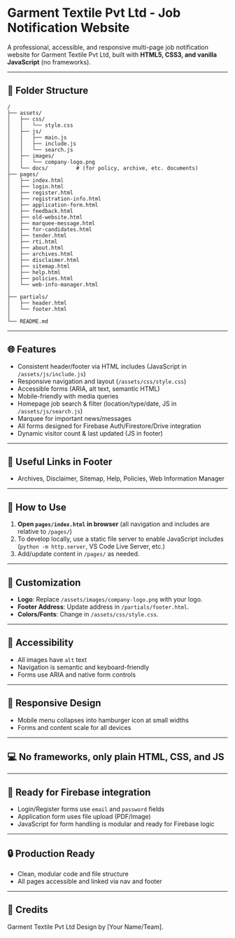 # Garment Textile Pvt Ltd - Job Notification Website

A professional, accessible, and responsive multi-page job notification website for Garment Textile Pvt Ltd, built with **HTML5, CSS3, and vanilla JavaScript** (no frameworks).

---

## 📁 Folder Structure

```
/
├── assets/
│   ├── css/
│   │   └── style.css
│   ├── js/
│   │   ├── main.js
│   │   ├── include.js
│   │   └── search.js
│   ├── images/
│   │   └── company-logo.png
│   └── docs/         # (for policy, archive, etc. documents)
├── pages/
│   ├── index.html
│   ├── login.html
│   ├── register.html
│   ├── registration-info.html
│   ├── application-form.html
│   ├── feedback.html
│   ├── old-website.html
│   ├── marquee-message.html
│   ├── for-candidates.html
│   ├── tender.html
│   ├── rti.html
│   ├── about.html
│   ├── archives.html
│   ├── disclaimer.html
│   ├── sitemap.html
│   ├── help.html
│   ├── policies.html
│   └── web-info-manager.html
│
├── partials/
│   ├── header.html
│   └── footer.html
│
└── README.md
```

---

## 🌐 Features

- Consistent header/footer via HTML includes (JavaScript in `/assets/js/include.js`)
- Responsive navigation and layout (`/assets/css/style.css`)
- Accessible forms (ARIA, alt text, semantic HTML)
- Mobile-friendly with media queries
- Homepage job search & filter (location/type/date, JS in `/assets/js/search.js`)
- Marquee for important news/messages
- All forms designed for Firebase Auth/Firestore/Drive integration
- Dynamic visitor count & last updated (JS in footer)

---

## 🔗 Useful Links in Footer

- Archives, Disclaimer, Sitemap, Help, Policies, Web Information Manager

---

## 🔧 How to Use

1. **Open `pages/index.html` in browser** (all navigation and includes are relative to `/pages/`)
2. To develop locally, use a static file server to enable JavaScript includes (`python -m http.server`, VS Code Live Server, etc.)
3. Add/update content in `/pages/` as needed.

---

## 📝 Customization

- **Logo**: Replace `/assets/images/company-logo.png` with your logo.
- **Footer Address**: Update address in `/partials/footer.html`.
- **Colors/Fonts**: Change in `/assets/css/style.css`.

---

## 🚦 Accessibility

- All images have `alt` text
- Navigation is semantic and keyboard-friendly
- Forms use ARIA and native form controls

---

## 📱 Responsive Design

- Mobile menu collapses into hamburger icon at small widths
- Forms and content scale for all devices

---

## 💻 No frameworks, only plain HTML, CSS, and JS

---

## 🏁 Ready for Firebase integration

- Login/Register forms use `email` and `password` fields
- Application form uses file upload (PDF/Image)
- JavaScript for form handling is modular and ready for Firebase logic

---

## 🔒 Production Ready

- Clean, modular code and file structure
- All pages accessible and linked via nav and footer

---

## 👥 Credits

Garment Textile Pvt Ltd Design by [Your Name/Team].
